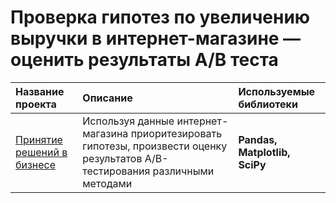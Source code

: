 # Проверка гипотез по увеличению выручки в интернет-магазине — оценить результаты A/B теста

| Название проекта | Описание | Используемые библиотеки | 
| :---------------------- | :---------------------- | :---------------------- |
 [Принятие решений в бизнесе]([https://github.com/jvx92/Business-decision-making/blob/main/Business%20decision-making/ab.ipynb]) | Используя данные интернет-магазина приоритезировать гипотезы, произвести оценку результатов A/B-тестирования различными методами  | **Pandas, Matplotlib, SciPy**
